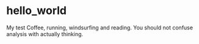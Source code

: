 # hello_world
My test
Coffee, running, windsurfing and reading. You should not confuse analysis with actually thinking.
